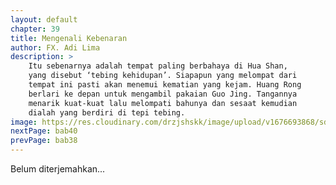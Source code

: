 ```yaml
---
layout: default
chapter: 39
title: Mengenali Kebenaran
author: FX. Adi Lima
description: >
    Itu sebenarnya adalah tempat paling berbahaya di Hua Shan, 
    yang disebut ‘tebing kehidupan’. Siapapun yang melompat dari 
    tempat ini pasti akan menemui kematian yang kejam. Huang Rong 
    berlari ke depan untuk mengambil pakaian Guo Jing. Tangannya 
    menarik kuat-kuat lalu melompati bahunya dan sesaat kemudian 
    dialah yang berdiri di tepi tebing.
image: https://res.cloudinary.com/drzjshskk/image/upload/v1676693868/sdyxz/originals/loch-39_kcnow3.jpg
nextPage: bab40
prevPage: bab38
---
```


Belum diterjemahkan...



